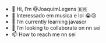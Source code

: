 - 👋 Hi, I’m @JoaquimLegens 🇧🇷
- 👀 Interessado em musica e lol 😭😢
- 🌱 I’m currently learning javascr
- 💞️ I’m looking to collaborate on nn sei
- 📫 How to reach me nn sei

<!---
JoaquimLegens/JoaquimLegens is a ✨ special ✨ repository because its `README.md` (this file) appears on your GitHub profile.
You can click the Preview link to take a look at your changes.
--->
